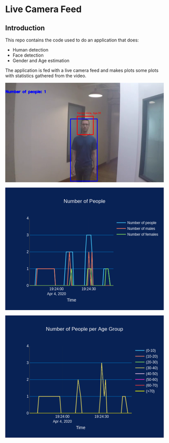 # Live Camera Feed

## Introduction

This repo contains the code used to do an application that does:
* Human detection
* Face detection
* Gender and Age estimation

The application is fed with a live camera feed and makes plots some plots with statistics gathered from the video.

![detection](https://raw.githubusercontent.com/thiagodma/LiveCameraFeed/master/images/detection.png)

![plot1](https://raw.githubusercontent.com/thiagodma/LiveCameraFeed/master/images/plot1.png)

![plot2](https://raw.githubusercontent.com/thiagodma/LiveCameraFeed/master/images/plot2.png)
